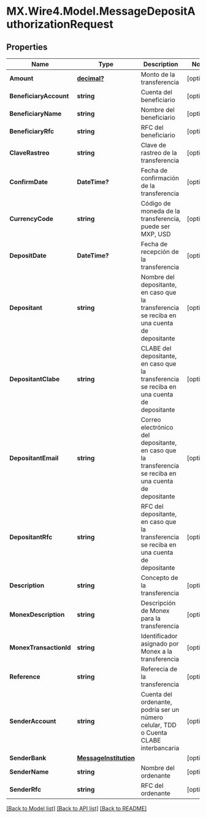# MX.Wire4.Model.MessageDepositAuthorizationRequest
## Properties

Name | Type | Description | Notes
------------ | ------------- | ------------- | -------------
**Amount** | [**decimal?**](BigDecimal.md) | Monto de la transferencia | [optional] 
**BeneficiaryAccount** | **string** | Cuenta del beneficiario | [optional] 
**BeneficiaryName** | **string** | Nombre del beneficiario | [optional] 
**BeneficiaryRfc** | **string** | RFC del beneficiario | [optional] 
**ClaveRastreo** | **string** | Clave de rastreo de la transferencia | [optional] 
**ConfirmDate** | **DateTime?** | Fecha de confirmación de la transferencia | [optional] 
**CurrencyCode** | **string** | Código de moneda de la transferencia, puede ser MXP, USD | [optional] 
**DepositDate** | **DateTime?** | Fecha de recepción de la transferencia | [optional] 
**Depositant** | **string** | Nombre del depositante, en caso que la transferencia se reciba en una cuenta de depositante | [optional] 
**DepositantClabe** | **string** | CLABE del depositante, en caso que la transferencia se reciba en una cuenta de depositante | [optional] 
**DepositantEmail** | **string** | Correo electrónico del depositante, en caso que la transferencia se reciba en una cuenta de depositante | [optional] 
**DepositantRfc** | **string** | RFC del depositante, en caso que la transferencia se reciba en una cuenta de depositante | [optional] 
**Description** | **string** | Concepto de la transferencia | [optional] 
**MonexDescription** | **string** | Descripción de Monex para la transferencia | [optional] 
**MonexTransactionId** | **string** | Identificador asignado por Monex a la transferencia | [optional] 
**Reference** | **string** | Referecia de la transferencia | [optional] 
**SenderAccount** | **string** | Cuenta del ordenante, podría ser un número celular, TDD o Cuenta CLABE interbancaria | [optional] 
**SenderBank** | [**MessageInstitution**](MessageInstitution.md) |  | [optional] 
**SenderName** | **string** | Nombre del ordenante | [optional] 
**SenderRfc** | **string** | RFC del ordenante | [optional] 

[[Back to Model list]](../README.md#documentation-for-models) [[Back to API list]](../README.md#documentation-for-api-endpoints) [[Back to README]](../README.md)

